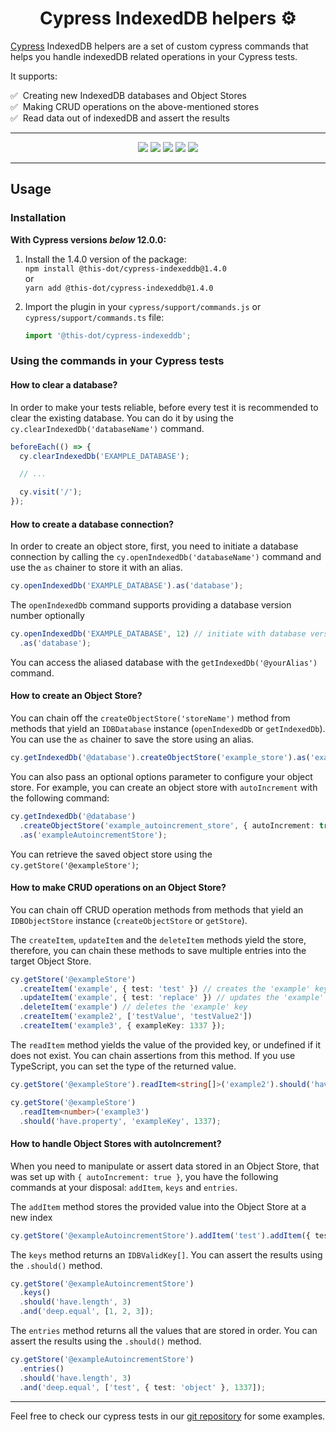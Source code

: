 <h1 align="center">Cypress IndexedDB helpers ⚙️</h1>

[Cypress](https://cypress.io) IndexedDB helpers are a set of custom cypress commands that helps you handle indexedDB related operations in your Cypress tests.

It supports:

✅ &nbsp;Creating new IndexedDB databases and Object Stores <br/>
✅ &nbsp;Making CRUD operations on the above-mentioned stores <br/>
✅ &nbsp;Read data out of indexedDB and assert the results <br/>

---

<p align="center">
  <a href="https://www.npmjs.com/package/@this-dot/cypress-indexeddb"><img src="https://img.shields.io/badge/%40this--dot-%2Fcypress--indexeddb-blueviolet" /></a>
  <a href="https://www.npmjs.com/package/@this-dot/cypress-indexeddb"><img src="https://img.shields.io/npm/v/@this-dot/cypress-indexeddb" /></a>
  <a href="https://github.com/thisdot/open-source/actions/workflows/ci.yml?query=branch%3Amain"><img src="https://github.com/thisdot/open-source/actions/workflows/ci.yml/badge.svg" /></a>
  <a href="https://github.com/thisdot/open-source/blob/main/LICENSE.md"><img src="https://img.shields.io/npm/l/@this-dot/cypress-indexeddb" /></a>
  <a href="https://github.com/thisdot/open-source/issues?q=is%3Aissue+is%3Aopen+label%3Acypress-indexeddb"><img src="https://img.shields.io/github/issues/thisdot/open-source?q=is%3Aissue+is%3Aopen+label%3Acypress-indexeddb" /></a>
</p>

---

## Usage

### Installation

**With Cypress versions _below_ 12.0.0:**

1. Install the 1.4.0 version of the package:  
   `npm install @this-dot/cypress-indexeddb@1.4.0`  
   or  
   `yarn add @this-dot/cypress-indexeddb@1.4.0`

2. Import the plugin in your `cypress/support/commands.js` or `cypress/support/commands.ts` file:

   ```typescript
   import '@this-dot/cypress-indexeddb';
   ```

### Using the commands in your Cypress tests

#### How to clear a database?

In order to make your tests reliable, before every test it is recommended to clear the existing database. You can do it by using the `cy.clearIndexedDb('databaseName')` command.

```typescript
beforeEach(() => {
  cy.clearIndexedDb('EXAMPLE_DATABASE');

  // ...

  cy.visit('/');
});
```

#### How to create a database connection?

In order to create an object store, first, you need to initiate a database connection by calling the `cy.openIndexedDb('databaseName')` command and use the `as` chainer to store it with an alias.

```typescript
cy.openIndexedDb('EXAMPLE_DATABASE').as('database');
```

The `openIndexedDb` command supports providing a database version number optionally

```typescript
cy.openIndexedDb('EXAMPLE_DATABASE', 12) // initiate with database version 12
  .as('database');
```

You can access the aliased database with the `getIndexedDb('@yourAlias')` command.

#### How to create an Object Store?

You can chain off the `createObjectStore('storeName')` method from methods that yield an `IDBDatabase` instance (`openIndexedDb` or `getIndexedDb`). You can use the `as` chainer to save the store using an alias.

```typescript
cy.getIndexedDb('@database').createObjectStore('example_store').as('exampleStore');
```

You can also pass an optional options parameter to configure your object store. For example, you can create an object store with `autoIncrement` with the following command:

```typescript
cy.getIndexedDb('@database')
  .createObjectStore('example_autoincrement_store', { autoIncrement: true })
  .as('exampleAutoincrementStore');
```

You can retrieve the saved object store using the `cy.getStore('@exampleStore')`;

#### How to make CRUD operations on an Object Store?

You can chain off CRUD operation methods from methods that yield an `IDBObjectStore` instance (`createObjectStore` or `getStore`).

The `createItem`, `updateItem` and the `deleteItem` methods yield the store, therefore, you can chain these methods to save multiple entries into the target Object Store.

```typescript
cy.getStore('@exampleStore')
  .createItem('example', { test: 'test' }) // creates the 'example' key and saves the second parameter as the value.
  .updateItem('example', { test: 'replace' }) // updates the 'example' key's value with the second parameter.
  .deleteItem('example') // deletes the 'example' key
  .createItem('example2', ['testValue', 'testValue2'])
  .createItem('example3', { exampleKey: 1337 });
```

The `readItem` method yields the value of the provided key, or undefined if it does not exist. You can chain assertions from this method. If you use TypeScript, you can set the type of the returned value.

```typescript
cy.getStore('@exampleStore').readItem<string[]>('example2').should('have.length', 2);

cy.getStore('@exampleStore')
  .readItem<number>('example3')
  .should('have.property', 'exampleKey', 1337);
```

#### How to handle Object Stores with autoIncrement?

When you need to manipulate or assert data stored in an Object Store, that was set up with `{ autoIncrement: true }`, you have the following commands at your disposal: `addItem`, `keys` and `entries`.

The `addItem` method stores the provided value into the Object Store at a new index

```typescript
cy.getStore('@exampleAutoincrementStore').addItem('test').addItem({ test: 'object' }).addItem(1337);
```

The `keys` method returns an `IDBValidKey[]`. You can assert the results using the `.should()` method.

```typescript
cy.getStore('@exampleAutoincrementStore')
  .keys()
  .should('have.length', 3)
  .and('deep.equal', [1, 2, 3]);
```

The `entries` method returns all the values that are stored in order. You can assert the results using the `.should()` method.

```typescript
cy.getStore('@exampleAutoincrementStore')
  .entries()
  .should('have.length', 3)
  .and('deep.equal', ['test', { test: 'object' }, 1337]);
```

---

Feel free to check our cypress tests in our [git repository](https://github.com/thisdot/open-source/tree/main/apps/showcase-e2e/src/integration) for some examples.
